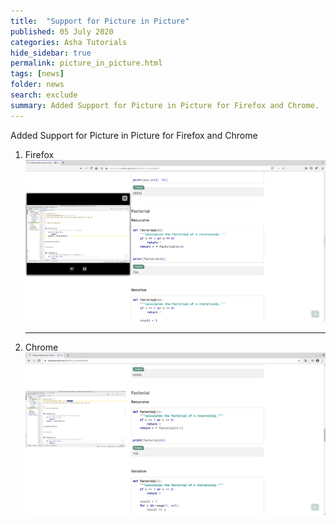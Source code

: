 ```yaml
---
title:  "Support for Picture in Picture"
published: 05 July 2020
categories: Asha Tutorials
hide_sidebar: true
permalink: picture_in_picture.html
tags: [news]
folder: news
search: exclude
summary: Added Support for Picture in Picture for Firefox and Chrome.
---
```

Added Support for Picture in Picture for Firefox and Chrome
<div id="tut-content"> 
    <ol>    
        <li> Firefox </li>
        <div id="tut-img">
         <img src="/images/tutorials/python/picture_in_picture_firefox.png" class="tut-img" alt="picture in picture firefox">
        </div>
        <hr/>
        <li> Chrome  </li>
         <div id="tut-img">
         <img src="/images/tutorials/python/picture_in_picture_chrome.png" class="tut-img" alt="picture in picture chrome">
        </div>
    </ol>
</div>






